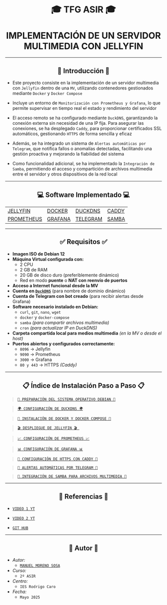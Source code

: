 <h1 align="center">🎓 TFG ASIR 🎓</h1>
<h1 align="center"> IMPLEMENTACIÓN DE UN SERVIDOR MULTIMEDIA CON JELLYFIN </h1>


---


<h2 align="center"> 📘 Introducción 📘 </h2>


- Este proyecto consiste en la implementación de un servidor multimedia con `Jellyfin` dentro de una `MV`, utilizando contenedores gestionados mediante `Docker` y `Docker Compose`

- Incluye un entorno de `Monitorización con Prometheus y Grafana`, lo que permite supervisar en tiempo real el estado y rendimiento del servidor

- El acceso remoto se ha configurado mediante `DuckDNS`, garantizando la conexión externa sin necesidad de una IP fija. Para asegurar las conexiones, se ha desplegado `Caddy`, para proporcionar certificados SSL automáticos, gestionando `HTTPS` de forma sencilla y eficaz

- Además, se ha integrado un sistema de `Alertas automáticas por Telegram`, que notifica fallos o anomalías detectadas, facilitando una gestión proactiva y mejorando la fiabilidad del sistema

- Como funcionalidad adicional, se ha implementado la `Integración de Samba`, permitiendo el acceso y compartición de archivos multimedia entre el servidor y otros dispositivos de la red local


---


<h2 align="center"> 💻 Software Implementado 💻 </h2>

<div align="center">
  <table>
    <tr>
      <td><a href="/MainFolder/info/jelly.md"> JELLYFIN </a></td>
      <td><a href="/MainFolder/info/docker.md"> DOCKER </a></td>
      <td><a href="/MainFolder/info/ddns.md"> DUCKDNS </a></td>
      <td><a href="/MainFolder/info/caddy.md"> CADDY </a></td>
    </tr>
    <tr>
      <td><a href="/MainFolder/info/pro.md"> PROMETHEUS </a></td>
      <td><a href="/MainFolder/info/graf.md"> GRAFANA </a></td>
      <td><a href="/MainFolder/info/tele.md"> TELEGRAM </a></td>
      <td><a href="/MainFolder/info/samba.md"> SAMBA </a></td>
    </tr>
  </table>
</div>


---


<h2 align="center">✅ Requisitos ✅</h2>

- **Imagen ISO de Debian 12**
- **Máquina Virtual configurada con:**
  - 2 CPU
  - 2 GB de RAM
  - 20 GB de disco duro (preferiblemente dinámico)
  - Red en modo **puente** o **NAT con reenvío de puertos**
- **Acceso a Internet funcional desde la MV**
- **Cuenta en [`DuckDNS`](https://www.duckdns.org/)** (para nombre de dominio dinámico)
- **Cuenta de Telegram con bot creado** (para recibir alertas desde Grafana)
- **Software necesario instalado en Debian:**
  - `curl`, `git`, `nano`, `wget`
  - `docker` y `docker-compose`
  - `samba` *(para compartir archivos multimedia)*
  - `cron` *(para actualizar IP en DuckDNS)*
- **Carpeta compartida local para medios multimedia** *(en la MV o desde el host)*
- **Puertos abiertos y configurados correctamente:**
  - `8096` → Jellyfin
  - `9090` → Prometheus
  - `3000` → Grafana
  - `80 y 443` → HTTPS *(Caddy)*
 

---


<h2 align="center"> 📋 Índice de Instalación Paso a Paso 📋 </h2>

> [`🔧 PREPARACIÓN DEL SISTEMA OPERATIVO DEBIAN 🔧`](/MainFolder/info/1.md)

> [`🌍 CONFIGURACIÓN DE DUCKDNS 🌍`](/MainFolder/info/2.md)

> [`🐳 INSTALACIÓN DE DOCKER Y DOCKER COMPOSE 🐳`](/MainFolder/info/3.md)

> [`🎬 DESPLIEGUE DE JELLYFIN 🎬 `](/MainFolder/info/4.md)

> [`📈 CONFIGURACIÓN DE PROMETHEUS 📈`](/MainFolder/info/5.md)

> [`📊 CONFIGURACIÓN DE GRAFANA 📊`](/MainFolder/info/6.md)

> [`🔐 CONFIGURACIÓN DE HTTPS CON CADDY 🔐`](/MainFolder/info/7.md)

> [`🔔 ALERTAS AUTOMÁTICAS POR TELEGRAM 🔔`](/MainFolder/info/8.md)

> [`📁 INTEGRACIÓN DE SAMBA PARA ARCHIVOS MULTIMEDIA 📁`](/MainFolder/info/9.md)


---


<h2 align="center"> 🔗 Referencias 🔗 </h2>

- [`VIDEO 1 YT`](https://youtu.be/ZJiUetTJVxw?si=ET_eLOi5_8n4LdUq>)

- [`VIDEO 2 YT`](https://youtu.be/4RSUCgCIPqo?si=OHxE6xW3Y7VyMilL)

- [`GIT HUB`](https://github.com/fernandoayoso/TFG_FernandoGarciaAyoso)


---


<h2 align="center"> 🧾 Autor 🧾 </h2>

- *Autor:*
  - [`MANUEL MORENO SOSA`](https://github.com/Manuelms04)
- *Curso:*
  - `2º ASIR`
- *Centro:*
  - `IES Rodrigo Caro`
- *Fecha:*
  - `Mayo 2025`






<!---


---

<h2 align="center"> 💾 Instalación del Sistema Operativo 💾 </h2>

1. Descargar Debian: https://www.debian.org/distrib/
2. Crear una MV en VirtualBox:
   - Tipo: Linux
   - Versión: Debian (64-bit)
3. Instalar el sistema operativo en la MV
4. Crear un usuario con permisos sudo


---

<h2 align="center"> ⚙️ Preparación del Sistema ⚙️ </h2>

Ejecutar en la terminal de la MV:

```bash
sudo apt update && sudo apt upgrade -y
```

```bash
sudo apt install net-tools htop curl wget git ufw
```


---


<h2 align="center"> 🌍 Acceso Remoto con DuckDNS 🌍 </h2>

*Crear una cuenta en DuckDNS.*

- Crear un script `duck.sh`:

```bash
echo url="https://www.duckdns.org/update?domains=TU_DOMINIO&token=TU_TOKEN&ip=" | curl -k -o duck.log -K -
```

- Asignar permisos para que el script sea ejecutable:

```bash
chmod 700 duck.sh
```

- Añadir al crontab para ejecutar el script cada 5 minutos:

```bash
crontab -e
```

*Se añade la siguiente linea*

```bash
*/5 * * * * /ruta/duck.sh >/dev/null 2>&1
```


---


<h2 align="center"> 🐳 Instalación de Docker y Docker Compose 🐳 </h2>

**Para instalar Docker y Docker Compose, seguir los siguientes pasos:**

- Instalar Docker:
```bash
sudo apt update
```

```bash
sudo apt install apt-transport-https ca-certificates curl software-properties-common
```

```bash
curl -fsSL https://download.docker.com/linux/debian/gpg | sudo gpg --dearmor -o /usr/share/keyrings/docker-archive-keyring.gpg
```

```bash
echo "deb [arch=amd64 signed-by=/usr/share/keyrings/docker-archive-keyring.gpg] https://download.docker.com/linux/debian $(lsb_release -cs) stable" | sudo tee /etc/apt/sources.list.d/docker.list > /dev/null
```

```bash
sudo apt update
```

```bash
sudo apt install docker-ce docker-ce-cli containerd.io docker-compose
```

- Verificar que Docker se haya instalado correctamente:

```bash
sudo docker --version
```

```bash
docker-compose --version
```


---

<h2 align="center"> 📦 Despliegue de Servicios con Docker Compose 📦 </h2>

*Ahora vamos a crear los contenedores de Jellyfin, Prometheus y Grafana usando Docker.*

- ### Paso 1: Crear el archivo docker-compose.yml
Dentro de la máquina virtual, crea un directorio para tu proyecto y dentro de él crea el archivo docker-compose.yml:

```bash
mkdir servidor_multimedia
```

```bash
cd servidor_multimedia
```

```bash
nano docker-compose.yml
```

- ### Paso 2: Definir los servicios en el archivo docker-compose.yml
Agregar lo siguiente en el archivo docker-compose.yml:

```bash
version: "3"

services:
  jellyfin:
    image: jellyfin/jellyfin:latest
    container_name: jellyfin
    restart: unless-stopped
    ports:
      - "8096:8096"  # Puerto de Jellyfin
    volumes:
      - /path/to/your/media:/media  # Cambiar esta ruta por la carpeta donde se almacenan los archivos multimedia
      - /path/to/config:/config  # Configuración de Jellyfin
    environment:
      - TZ=Europe/Madrid
    networks:
      - media-network

  prometheus:
    image: prom/prometheus:latest
    container_name: prometheus
    restart: unless-stopped
    ports:
      - "9090:9090"  # Puerto de Prometheus
    volumes:
      - ./prometheus.yml:/etc/prometheus/prometheus.yml  # Configuración de Prometheus
    networks:
      - media-network

  grafana:
    image: grafana/grafana:latest
    container_name: grafana
    restart: unless-stopped
    ports:
      - "3000:3000"  # Puerto de Grafana
    environment:
      - GF_SECURITY_ADMIN_PASSWORD=admin  # Contraseña de administrador de Grafana
    networks:
      - media-network

networks:
  media-network:
    driver: bridge
```

- ### Paso 3: Configuración de Prometheus
Crea el archivo `prometheus.yml` que será montado en el contenedor de Prometheus. Este archivo define cómo Prometheus obtiene las métricas de los contenedores y otros servicios

Crear `prometheus.yml` en el mismo directorio

```bash
global:
  scrape_interval: 15s

scrape_configs:
  - job_name: 'jellyfin'
    static_configs:
      - targets: ['jellyfin:8096']
```

Guardar este archivo como `prometheus.yml` en el mismo directorio donde está el archivo docker-compose.yml


---

<h2 align="center"> ⬆️ Levantar los contenedores con Docker Compose ⬆️ </h2>

- Una vez que todo esté configurado, usa Docker Compose para levantar los contenedores:

```bash
docker-compose up -d
```

- Verifica que los contenedores estén funcionando:

```bash
docker ps
```

---


<h2 align="center"> 📡 Acceso a los servicios 📡 </h2>

- Jellyfin: Accede desde el navegador en `http://IP_DE_LA_MV:8096`

- Prometheus: Accede a la interfaz web de Prometheus en `http://IP_DE_LA_MV:9090`

- Grafana: Accede a la interfaz web de Grafana en `http://IP_DE_LA_MV:3000`. El usuario es `admin` y la contraseña es `admin`


---

<h2 align="center"> 🔔 Configuración de Alertas con Telegram 🔔 </h2>

1. Crear un bot en Telegram con `@BotFather`

2. Obtener el token del bot

3. Obtener tu ID de usuario en Telegram: `https://api.telegram.org/botTOKEN/getUpdates`

4. Añadir la alerta en Grafana:
  - Ir a Alerting → Contact points
  - Añadir un Webhook con esta URL:

```bash
https://api.telegram.org/bot<TU_TOKEN>/sendMessage?chat_id=<TU_ID>&text=${message}
```


---


<h2 align="center"> 📊 Configurar Grafana para visualizar métricas de Prometheus 📊 </h2>

- En Grafana, ve a `Configuration` y selecciona `Data Sources`. Agrega Prometheus como fuente de datos y usa la URL: `http://prometheus:9090`. Luego, crea tus dashboards personalizados.


---
---
---
---


<h2 align="center">📂 Integración de Samba para Compartir Archivos Multimedia 📂</h2>

<p align="center">Para facilitar el acceso y la carga de archivos multimedia desde otros equipos de la red local, se ha integrado un sistema de compartición de carpetas mediante <strong>Samba</strong>.</p>

---

<h3>1. 🔧 Instalación de Samba</h3>

*Ejecutar los siguientes comandos en la terminal de la máquina virtual Debian:*

```bash
sudo apt update
sudo apt install samba -y
```

<h3>2. 📁 Crear Carpeta Compartida</h3>

*Crear una carpeta destinada al almacenamiento compartido de archivos multimedia:*

```bash
sudo mkdir -p /home/usuario/MediaCompartida
sudo chmod -R 775 /home/usuario/MediaCompartida
```

<h3>3. 🔐 Crear Usuario Samba</h3>

*Añadir un usuario Samba para acceder desde otros dispositivos de la red:*

```bash
sudo smbpasswd -a tu_usuario
```

*Este será el usuario con el que se accede desde Windows u otros sistemas*

<h3>4. 📝 Configuración del archivo smb.conf</h3>

*Editar el archivo de configuración de Samba:*

```bash
sudo nano /etc/samba/smb.conf
```

*Y añadir al final del archivo:*

```bash
[Media]
   path = /home/usuario/MediaCompartida
   writable = yes
   browseable = yes
   valid users = tu_usuario
   create mask = 0664
   directory mask = 0775
```

<h3>5. 🔁 Reiniciar el servicio Samba</h3>

```bash
sudo systemctl restart smbd
```

<h3>6. 📡 Acceder desde otros equipos</h3>

*Desde otro ordenador con Windows, abre el explorador de archivos e introduce:*

```bash
\\IP_DE_LA_MV\Media
```

*Introduce las credenciales del usuario Samba cuando lo solicite*

<h3>🎯 BONUS: Integrar con Jellyfin</h3>

Para que Jellyfin acceda a esta carpeta compartida como su biblioteca multimedia, modificar el volumen en el archivo `docker-compose.yml`:

```bash
volumes:
  - /home/usuario/MediaCompartida:/media
```

*De esta forma, todo el contenido que se suba por Samba aparecerá automáticamente en Jellyfin para su reproducción o gestión*






---
---
---
---






# Configuración de Jellyfin Seguro (HTTPS) usando Caddy Server en Docker Compose (Debian 12 + DuckDNS)

Guía para desplegar un servidor Jellyfin accesible de forma segura mediante HTTPS utilizando **Caddy Server** a través de **Docker Compose**, en conjunto con un dominio de **DuckDNS**.

---

## Requisitos Previos

- Sistema operativo Debian 12 funcional.
- Servidor Jellyfin instalado (o accesible) en el puerto `8096`.
- Dominio configurado en DuckDNS (por ejemplo, `manuelms.duckdns.org`) y correctamente actualizado.
- Docker y Docker Compose instalados en el sistema.
- Puertos **80** y **443** abiertos en el firewall y redirigidos en el router hacia el servidor Debian.

---

# Despliegue de Caddy Server usando Docker Compose

---

## Paso 1: Crear la estructura de directorios

Crear una carpeta para alojar la configuración de Caddy:

```bash
mkdir -p /home/usuario/caddy
cd /home/usuario/caddy
```

Paso 2: Crear el archivo Caddyfile
Crear un archivo llamado Caddyfile:

```bash
nano Caddyfile
```

Agregar el siguiente contenido:

```bash
manuelms.duckdns.org {
    reverse_proxy host.docker.internal:8096
}
```

Notas:

En sistemas Linux, si host.docker.internal no está disponible, puede ser necesario usar la IP del host (172.17.0.1) o la IP privada del servidor.

El proxy se encarga de redirigir las solicitudes HTTPS al servidor Jellyfin en el puerto 8096.

Paso 3: Crear el archivo docker-compose.yml
Crear un archivo llamado docker-compose.yml:

```bash
nano docker-compose.yml
```

Agregar el siguiente contenido:

```bash
version: "3.8"

services:
  caddy:
    image: caddy:latest
    container_name: caddy
    restart: unless-stopped
    ports:
      - "80:80"
      - "443:443"
    volumes:
      - ./Caddyfile:/etc/caddy/Caddyfile
      - caddy_data:/data
      - caddy_config:/config
    networks:
      - caddy_net

networks:
  caddy_net:

volumes:
  caddy_data:
  caddy_config:
```

### Descripción de la configuración:


<div align="center">
  <table>
    <tr>
      <td><strong>ELEMENTO</strong></td>
      <td><strong>DESCRIPCIÓN</strong></td>
    </tr>
    <tr>
      <td><code>caddy</code></td>
      <td>Servicio principal que ejecuta el contenedor de Caddy </td>
    </tr>
    <tr>
      <td><code>ports</code></td>
      <td>Publica los puertos 80 y 443 del contenedor al host </td>
    </tr>
    <tr>
      <td><code>volumes</code></td>
      <td>Permite la persistencia de configuraciones y certificados, por ejemplo /data o /config </td>
    </tr>
    <tr>
      <td><code>networks</code></td>
      <td>Crea una red interna para facilitar la comunicación entre contenedores, como caddy_net </td>
    </tr>
  </table>
</div>




Paso 4: Lanzar Caddy con Docker Compose
Desde el mismo directorio donde se encuentran Caddyfile y docker-compose.yml:

```bash
docker compose up -d
```

Esto descargará la imagen oficial de Caddy, levantará el contenedor, y configurará automáticamente HTTPS utilizando Let's Encrypt

Acceso al servidor Jellyfin
Una vez desplegado Caddy Server, Jellyfin estará accesible de manera segura mediante:

```bash
https://manuelms.duckdns.org
```

Caddy solicitará automáticamente un certificado SSL válido y se encargará de su renovación periódica

### Consideraciones Adicionales
  - Es fundamental que DuckDNS actualice correctamente la IP pública para evitar problemas con el certificado SSL

  - Jellyfin debe estar corriendo y accesible en el puerto 8096 desde la perspectiva de Caddy

  - En caso de que Jellyfin también esté en un contenedor, se recomienda conectarlo a la red caddy_net usando Docker Compose

*Si se requiere ver los registros de Caddy para solucionar problemas:*

```bash
docker compose logs -f caddy
```

*Para detener el servicio:*

```bash
docker compose down
```




---
---
---
---








<h2 align="center"> 🧾 Autor 🧾 </h2>

- *Autor:*
  - [`MANUEL MORENO SOSA`](https://github.com/Manuelms04)
- *Curso:*
  - `2º ASIR`
- *Centro:*
  - `IES Rodrigo Caro`
- *Fecha:*
  - `Mayo 2025`



